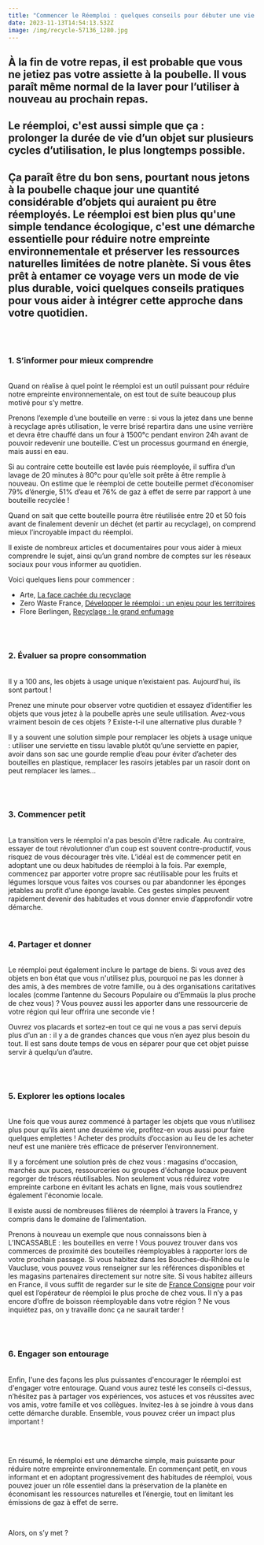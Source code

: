 ```yaml
---
title: "Commencer le Réemploi : quelques conseils pour débuter une vie plus durable"
date: 2023-11-13T14:54:13.532Z
image: /img/recycle-57136_1280.jpg
---
```

## À la fin de votre repas, il est probable que vous ne jetiez pas votre assiette à la poubelle. Il vous paraît même normal de la laver pour l’utiliser à nouveau au prochain repas.

## Le réemploi, c'est aussi simple que ça : prolonger la durée de vie d’un objet sur plusieurs cycles d’utilisation, le plus longtemps possible.

## Ça paraît être du bon sens, pourtant nous jetons à la poubelle chaque jour une quantité considérable d’objets qui auraient pu être réemployés. Le réemploi est bien plus qu'une simple tendance écologique, c'est une démarche essentielle pour réduire notre empreinte environnementale et préserver les ressources naturelles limitées de notre planète. Si vous êtes prêt à entamer ce voyage vers un mode de vie plus durable, voici quelques conseils pratiques pour vous aider à intégrer cette approche dans votre quotidien.

<br/>
<br/>

### 1. S’informer pour mieux comprendre

<br/>
Quand on réalise à quel point le réemploi est un outil puissant pour réduire notre empreinte environnementale, on est tout de suite beaucoup plus motivé pour s’y mettre.

Prenons l’exemple d’une bouteille en verre : si vous la jetez dans une benne à recyclage après utilisation, le verre brisé repartira dans une usine verrière et devra être chauffé dans un four à 1500°c pendant environ 24h avant de pouvoir redevenir une bouteille. C’est un processus gourmand en énergie, mais aussi en eau.

Si au contraire cette bouteille est lavée puis réemployée, il suffira d’un lavage de 20 minutes à 80°c pour qu’elle soit prête à être remplie à nouveau. On estime que le réemploi de cette bouteille permet d’économiser 79% d’énergie, 51% d’eau et 76% de gaz à effet de serre par rapport à une bouteille recyclée !

Quand on sait que cette bouteille pourra être réutilisée entre 20 et 50 fois avant de finalement devenir un déchet (et partir au recyclage), on comprend mieux l’incroyable impact du réemploi.

Il existe de nombreux articles et documentaires pour vous aider à mieux comprendre le sujet, ainsi qu’un grand nombre de comptes sur les réseaux sociaux pour vous informer au quotidien.

Voici quelques liens pour commencer :

* Arte, [La face cachée du recyclage](https://www.arte.tv/fr/videos/097885-013-A/la-face-cachee-du-recyclage/)
* Zero Waste France, [Développer le réemploi : un enjeu pour les territoires](https://www.zerowastefrance.org/developper-reemploi-enjeu-territoires/)
* Flore Berlingen, [Recyclage : le grand enfumage](https://www.google.com/search?sca_esv=569101513&sxsrf=AM9HkKmZDBPXL5SVzLl1NLWktgh12OUtfQ:1695893925932&q=Recyclage+:+le+grand+enfumage:+Comment+l%27%C3%A9conomie+circulaire+est+devenue+l%27alibi+du+jetable&sa=X&lei=pUkVZcakOIuokdUP9feiuAQ&si=ALGXSlb2cRO0CcHUB7tQIrP1InGxcY_JwTyGQ76Rt02desOagtY874YfB0ROJg0LPHkiAa2XfqHFIeUUBHPq5z1KC40P8aOS87-Mn_R8CfCWhdGrvobqWJodevz0bwe1cEEOOke8fwKz4rBG29DA74hXvbSN6GhnWvEuTTu8hpehbtN2SDPzvIgWogRe_6Vu0Fo4kZWNzwruxFzei_X0eQuzaofofOkjpQrL-uXlwJUp3dllmbLwn6lwlb-WzvbyFolLGucuFP-0Cu5x0J9B30_4NoYmTIzuT3hZ4ba9vhKT-reyH6Gq-vWhKtqoBdVVPREMqSzeVaa1Dr9uQFGZF-7rplx19K2jsro1fjD_hNHKWe8h_az4_yP88-EQT-TIpAsSQG4Q7mJ_4dtgkAF0JkcwbEH9IC5bckhOwSCIr01osBTJIcckwcUF79sqC20CnKK31NZspw5x7oamqJhtwnFjKwcAwnF7s8bNfLvl7Pq8vsXxqfLyvL1qyrEun0RKrOvLjIR8EcuZrplusvUKOQEO39219HnxdrjZGG4UfvtuvbeNheCbCs_Kq-H-QEuHEDg08E3Z7dykKdPmSgOEhyK3mtb8ejapsOOC_cULlIho6vi2mXQ8816OCd_Ys3tfTDC9X3AZ9LljD7_aoSHVCsMukuXH6mmWKm16rIX0pkQVHYbFe6RNmTfvW8cEtT0AFJ0Yf0ik838dNnMEYw38MZOvrxKchQpat9Ny54xZvAwkE5uPowSLEEy4LSkjXfYQxC_WIXDqiGzMmfEHyhpvCvwikCKrtMzkr2Wv5O-OFalu8OA3YOaj7nsq9LopEOzMVOyNElu5hbvdJeSLCjtMZ5_p-qxfBAcoc19AXy5CLaOFCH3Hu8UHrcczYwE8gvEwIAVa0_eCyK5xLrN-6Oa2xVIluQIoqV9Em1Go3DMAY9b1FYNORs-tCjiypxUJnnfXklZ_sCilQUZQHEkeN9YASwcsZ01dOiUGJr4t_oh6QblzAlTENLlDjnsz5RYs0VWGdnCsi3LSST6hB64GdQQ-VrRSvqp03X-x5RWOUVcY81fVvXSXU-D40ec-ord9OhOT-vG2Z0l5LbgmH6VECLMzaqfHVR1OTcbQmUfCfafiTAXfcfo4aAQ1XfxFFjFzou0cotGKexY0PVcGifiPkGI8JKEFH7aqCDGKFtIcOV1Q6UN7iy_8FGCyD7gsTFxk28raKjiCsNVboml6fu3yU5T9D11U_12APAfh97ZS0wKwb5Dufh2fgf6gUjlYIo6V6rPnm1qjvdfxMBAhbflhx3YhhDfzQ0yKS7JWTi4VzbveMuHgK3cGN8ZCuH7PvT7ljxMj5MatZ5baLoooqvFhaUdz0FMvFMrzMXj2MuOuxCeDS-NhxiInRsrX0QGjGQnIEW-BBB-4T630xdRuQPhAQo4GzvdqhMkb4ko-HD3SJCxX30THhS_vo6kZp6dLYoPqQ2uWy3h4PznAcIndCzX3wSx1BBGmEUgBAW16EhG4DY62dNXQQ3xjs8dyHEIhRN8To5nArZ9ltt9XjcjJUjen4cGa-IwD4blgEnCoT9yqHUWbo_nktCqYAAjwgZKuxsYBx-Ii8fKz8obhKnAkfPPzZSi9RG1bu5d-gCaxgSTnrKOqtHAc4LoYAm-IQGYm7UmlzjtGMmDuWPN3l98vO-8gFuouFXNJRcUCjVu5yhLHTpblxdPin3FJ6tbyVVKCpTgydpyChuN7VmOZJAqB9MsCdRPzJhNzrj-QJ33rwZtmAfsPPniRWA87wYOIPwwYDMSj9p82Ob_O1Z0n6a9LGJsUdeR9w9d4c9vGZRm1HS21fxMdV1PIz_tXL5) 

<br/>
<br/>

### 2. Évaluer sa propre consommation

<br/>
Il y a 100 ans, les objets à usage unique n’existaient pas. Aujourd’hui, ils sont partout !

Prenez une minute pour observer votre quotidien et essayez d’identifier les objets que vous jetez à la poubelle après une seule utilisation. Avez-vous vraiment besoin de ces objets ? Existe-t-il une alternative plus durable ?

Il y a souvent une solution simple pour remplacer les objets à usage unique : utiliser une serviette en tissu lavable plutôt qu’une serviette en papier, avoir dans son sac une gourde remplie d’eau pour éviter d’acheter des bouteilles en plastique, remplacer les rasoirs jetables par un rasoir dont on peut remplacer les lames…

<br/>
<br/>

### 3. Commencer petit

<br/>
La transition vers le réemploi n'a pas besoin d'être radicale. Au contraire, essayer de tout révolutionner d’un coup est souvent contre-productif, vous risquez de vous décourager très vite. L’idéal est de commencer petit en adoptant une ou deux habitudes de réemploi à la fois. Par exemple, commencez par apporter votre propre sac réutilisable pour les fruits et légumes lorsque vous faites vos courses ou par abandonner les éponges jetables au profit d’une éponge lavable. Ces gestes simples peuvent rapidement devenir des habitudes et vous donner envie d’approfondir votre démarche. 
<br/>
<br/>
<br/>

### 4. Partager et donner

<br/>
Le réemploi peut également inclure le partage de biens. Si vous avez des objets en bon état que vous n'utilisez plus, pourquoi ne pas les donner à des amis, à des membres de votre famille, ou à des organisations caritatives locales (comme l’antenne du Secours Populaire ou d’Emmaüs la plus proche de chez vous) ? Vous pouvez aussi les apporter dans une ressourcerie de votre région qui leur offrira une seconde vie !

Ouvrez vos placards et sortez-en tout ce qui ne vous a pas servi depuis plus d’un an : il y a de grandes chances que vous n’en ayez plus besoin du tout. Il est sans doute temps de vous en séparer pour que cet objet puisse servir à quelqu’un d’autre.

 <br/><br/>

### 5. Explorer les options locales

<br/>
Une fois que vous aurez commencé à partager les objets que vous n’utilisez plus pour qu’ils aient une deuxième vie, profitez-en vous aussi pour faire quelques emplettes ! Acheter des produits d’occasion au lieu de les acheter neuf est une manière très efficace de préserver l’environnement.

Il y a forcément une solution près de chez vous : magasins d'occasion, marchés aux puces, ressourceries ou groupes d'échange locaux peuvent regorger de trésors réutilisables. Non seulement vous réduirez votre empreinte carbone en évitant les achats en ligne, mais vous soutiendrez également l'économie locale. 

Il existe aussi de nombreuses filières de réemploi à travers la France, y compris dans le domaine de l’alimentation.

Prenons à nouveau un exemple que nous connaissons bien à L’INCASSABLE : les bouteilles en verre ! Vous pouvez trouver dans vos commerces de proximité des bouteilles réemployables à rapporter lors de votre prochain passage. Si vous habitez dans les Bouches-du-Rhône ou le Vaucluse, vous pouvez vous renseigner sur les références disponibles et les magasins partenaires directement sur notre site. Si vous habitez ailleurs en France, il vous suffit de regarder sur le site de [France Consigne](https://franceconsigne.fr/) pour voir quel est l’opérateur de réemploi le plus proche de chez vous. Il n’y a pas encore d’offre de boisson réemployable dans votre région ? Ne vous inquiétez pas, on y travaille donc ça ne saurait tarder ! 

 <br/><br/>

### 6. Engager son entourage

<br/>
Enfin, l'une des façons les plus puissantes d'encourager le réemploi est d'engager votre entourage. Quand vous aurez testé les conseils ci-dessus, n’hésitez pas à partager vos expériences, vos astuces et vos réussites avec vos amis, votre famille et vos collègues. Invitez-les à se joindre à vous dans cette démarche durable. Ensemble, vous pouvez créer un impact plus important !

<br/><br/>

En résumé, le réemploi est une démarche simple, mais puissante pour réduire notre empreinte environnementale. En commençant petit, en vous informant et en adoptant progressivement des habitudes de réemploi, vous pouvez jouer un rôle essentiel dans la préservation de la planète en économisant les ressources naturelles et l’énergie, tout en limitant les émissions de gaz à effet de serre.

<br/>

Alors, on s’y met ?